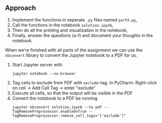 ## Approach
1. Implement the functions in seperate `.py` files named `partX.py`,
2. Call the functions in the notebook `solution.ipynb`,
3. Then do all the printing and visualization in the notebook,
4. Finally, answer the questions (a-f) and document your thoughts in the notebook.

When we're finished with all parts of the assignment we can use the `nbconvert` library to convert the Jupyter notebook to a PDF for us.
1. Start Jupyter server with 
   ```
   jupyter notebook --no-browser
   ```
2. Tag cells to exclude from PDF with `exclude`-tag. In PyCharm: Right-click on cell -> Add Cell Tag -> enter "exclude"
3. Execute all cells, so that the output will be visible in the PDF
4. Convert the notebook to a PDF be running
    ```
    jupyter nbconvert solution.ipynb --to pdf --TagRemovePreprocessor.enabled=True --TagRemovePreprocessor.remove_cell_tags="['exclude']"
    ```